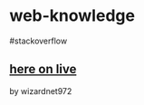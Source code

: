 # web-knowledge

#stackoverflow

 [here on live](https://wizardnet972.github.io/web-knowledge/)
-
by wizardnet972
